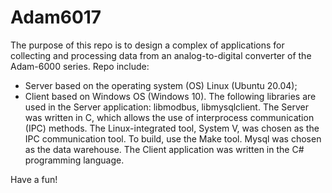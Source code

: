 # Adam6017
The purpose of this repo is to design a complex of applications for collecting and processing data from an analog-to-digital converter of the Adam-6000 series.
Repo include:
- Server based on the operating system (OS) Linux (Ubuntu 20.04);
- Client based on Windows OS (Windows 10).
The following libraries are used in the Server application: libmodbus, libmysqlclient.
The Server was written in C, which allows the use of interprocess communication (IPC) methods. The Linux-integrated tool, System V, was chosen as the IPC communication tool. To build, use the Make tool.
Mysql was chosen as the data warehouse.
The Client application was written in the C# programming language.

Have a fun!

